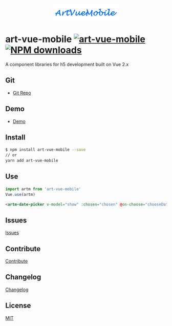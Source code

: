 <div align=center>
    <img width="200" title="ArtVueMobile - A component libraries for h5 development built on Vue 2.x" alt="ArtVueMobile - A component libraries for h5 development built on Vue 2.x" src="public/logo.png"/>
</div>

# art-vue-mobile [![art-vue-mobile](https://img.shields.io/npm/v/art-vue-mobile.svg?style=flat-square)](https://www.npmjs.org/package/art-vue-mobile) [![NPM downloads](https://img.shields.io/npm/dt/art-vue-mobile.svg?style=flat-square)](https://npmjs.org/package/art-vue-mobile)

A component libraries for h5 development built on Vue 2.x

## Git

- [Git Repo](https://github.com/artFE/art-vue-mobile.git)

## Demo

- [Demo](https://vuem.artfe.club)

## Install

```bash
$ npm install art-vue-mobile --save
// or
yarn add art-vue-mobile
```

## Use

```javascript
import artm from 'art-vue-mobile'
Vue.use(artm)
```

```Html
<artm-date-picker v-model="show" :chosen="chosen" @on-choose="chooseDate"></artm-date-picker>
```

## Issues

[Issues](https://github.com/artFE/art-vue-mobile/issues)

## Contribute

[Contribute](https://github.com/artFE/art-vue-mobile/blob/master/CONTRIBUTE.md)

## Changelog

[Changelog](https://github.com/artFE/art-vue-mobile/blob/master/CHANGELOG.md)

## License

[MIT](https://github.com/artFE/art-vue-mobile/blob/master/LICENSE.md)
